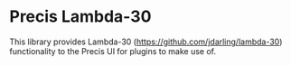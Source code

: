 Precis Lambda-30
===

This library provides Lambda-30 (https://github.com/jdarling/lambda-30) functionality to the Precis UI for plugins to make use of.
